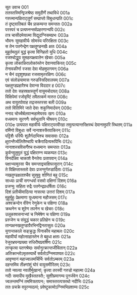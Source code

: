 सूत उवाच	001  
ततस्तस्मिन्द्विजश्रेष्ठ समुदीर्णे तथाविधे	001a  
गरुत्मान्पक्षिराट्तूर्णं सम्प्राप्तो विबुधान्प्रति	001c  
तं दृष्ट्वातिबलं चैव प्राकम्पन्त समन्ततः	002a  
परस्परं च प्रत्यघ्नन्सर्वप्रहरणान्यपि	002c  
तत्र चासीदमेयात्मा विद्युदग्निसमप्रभः	003a  
भौवनः सुमहावीर्यः सोमस्य परिरक्षिता	003c  
स तेन पतगेन्द्रेण पक्षतुण्डनखैः क्षतः	004a  
मुहूर्तमतुलं युद्धं कृत्वा विनिहतो युधि	004c  
रजश्चोद्धूय सुमहत्पक्षवातेन खेचरः	005a  
कृत्वा लोकान्निरालोकांस्तेन देवानवाकिरत्	005c  
तेनावकीर्णा रजसा देवा मोहमुपागमन्	006a  
न चैनं ददृशुश्छन्ना रजसामृतरक्षिणः	006c  
एवं संलोडयामास गरुडस्त्रिदिवालयम्	007a  
पक्षतुण्डप्रहारैश्च देवान्स विददार ह	007c  
ततो देवः सहस्राक्षस्तूर्णं वायुमचोदयत्	008a  
विक्षिपेमां रजोवृष्टिं तवैतत्कर्म मारुत	008c  
अथ वायुरपोवाह तद्रजस्तरसा बली	009a  
ततो वितिमिरे जाते देवाः शकुनिमार्दयन्	009c  
ननाद चोच्चैर्बलवान्महामेघरवः खगः	010a  
वध्यमानः सुरगणैः सर्वभूतानि भीषयन्	010c  
010e   उत्पपात महावीर्यः पक्षिराट्परवीरहा
तमुत्पत्यान्तरिक्षस्थं देवानामुपरि स्थितम्	011a  
वर्मिणो विबुधाः सर्वे नानाशस्त्रैरवाकिरन्	011c  
पट्टिशैः परिघैः शूलैर्गदाभिश्च सवासवाः	012a  
क्षुरान्तैर्ज्वलितैश्चापि चक्रैरादित्यरूपिभिः	012c  
नानाशस्त्रविसर्गैश्च वध्यमानः समन्ततः	013a  
कुर्वन्सुतुमुलं युद्धं पक्षिराण्न व्यकम्पत	013c  
विनर्दन्निव चाकाशे वैनतेयः प्रतापवान्	014a  
पक्षाभ्यामुरसा चैव समन्ताद्व्याक्षिपत्सुरान्	014c  
ते विक्षिप्तास्ततो देवाः प्रजग्मुर्गरुडार्दिताः	015a  
नखतुण्डक्षताश्चैव सुस्रुवुः शोणितं बहु	015c  
साध्याः प्राचीं सगन्धर्वा वसवो दक्षिणां दिशम्	016a  
प्रजग्मुः सहिता रुद्रैः पतगेन्द्रप्रधर्षिताः	016c  
दिशं प्रतीचीमादित्या नासत्या उत्तरां दिशम्	017a  
मुहुर्मुहुः प्रेक्षमाणा युध्यमाना महौजसम्	017c  
अश्वक्रन्देन वीरेण रेणुकेन च पक्षिणा	018a  
क्रथनेन च शूरेण तपनेन च खेचरः	018c  
उलूकश्वसनाभ्यां च निमेषेण च पक्षिणा	019a  
प्ररुजेन च संयुद्धं चकार प्रलिहेन च	019c  
तान्पक्षनखतुण्डाग्रैरभिनद्विनतासुतः	020a  
युगान्तकाले सङ्क्रुद्धः पिनाकीव महाबलः	020c  
महावीर्या महोत्साहास्तेन ते बहुधा क्षताः	021a  
रेजुरभ्रघनप्रख्या रुधिरौघप्रवर्षिणः	021c  
तान्कृत्वा पतगश्रेष्ठः सर्वानुत्क्रान्तजीवितान्	022a  
अतिक्रान्तोऽमृतस्यार्थे सर्वतोऽग्निमपश्यत	022c  
आवृण्वानं महाज्वालमर्चिर्भिः सर्वतोऽम्बरम्	023a  
दहन्तमिव तीक्ष्णांशुं घोरं वायुसमीरितम्	023c  
ततो नवत्या नवतीर्मुखानां; कृत्वा तरस्वी गरुडो महात्मा	024a  
नदीः समापीय मुखैस्ततस्तैः; सुशीघ्रमागम्य पुनर्जवेन	024c  
ज्वलन्तमग्निं तममित्रतापनः; समास्तरत्पत्ररथो नदीभिः	025a  
ततः प्रचक्रे वपुरन्यदल्पं; प्रवेष्टुकामोऽग्निमभिप्रशाम्य	025c  

